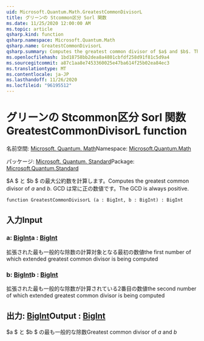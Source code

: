 ```yaml
---
uid: Microsoft.Quantum.Math.GreatestCommonDivisorL
title: グリーンの Stcommon区分 Sorl 関数
ms.date: 11/25/2020 12:00:00 AM
ms.topic: article
qsharp.kind: function
qsharp.namespace: Microsoft.Quantum.Math
qsharp.name: GreatestCommonDivisorL
qsharp.summary: Computes the greatest common divisor of $a$ and $b$. The GCD is always positive.
ms.openlocfilehash: 1bd18758bb2dea8a4801cbfdf258d91f81c5d9a4
ms.sourcegitcommit: a87c1aa8e7453360025e47ba614f25b02ea84ec3
ms.translationtype: MT
ms.contentlocale: ja-JP
ms.lasthandoff: 11/26/2020
ms.locfileid: "96195512"
---
```

# <a name="greatestcommondivisorl-function"></a><span data-ttu-id="e188d-102">グリーンの Stcommon区分 Sorl 関数</span><span class="sxs-lookup"><span data-stu-id="e188d-102">GreatestCommonDivisorL function</span></span>

<span data-ttu-id="e188d-103">名前空間: [Microsoft. Quantum. Math](xref:Microsoft.Quantum.Math)</span><span class="sxs-lookup"><span data-stu-id="e188d-103">Namespace: [Microsoft.Quantum.Math](xref:Microsoft.Quantum.Math)</span></span>

<span data-ttu-id="e188d-104">パッケージ: [Microsoft. Quantum. Standard](https://nuget.org/packages/Microsoft.Quantum.Standard)</span><span class="sxs-lookup"><span data-stu-id="e188d-104">Package: [Microsoft.Quantum.Standard](https://nuget.org/packages/Microsoft.Quantum.Standard)</span></span>


<span data-ttu-id="e188d-105">$A $ と $b $ の最大公約数を計算します。</span><span class="sxs-lookup"><span data-stu-id="e188d-105">Computes the greatest common divisor of $a$ and $b$.</span></span> <span data-ttu-id="e188d-106">GCD は常に正の数値です。</span><span class="sxs-lookup"><span data-stu-id="e188d-106">The GCD is always positive.</span></span>

```qsharp
function GreatestCommonDivisorL (a : BigInt, b : BigInt) : BigInt
```


## <a name="input"></a><span data-ttu-id="e188d-107">入力</span><span class="sxs-lookup"><span data-stu-id="e188d-107">Input</span></span>

### <a name="a--bigint"></a><span data-ttu-id="e188d-108">a: [BigInt](xref:microsoft.quantum.lang-ref.bigint)</span><span class="sxs-lookup"><span data-stu-id="e188d-108">a : [BigInt](xref:microsoft.quantum.lang-ref.bigint)</span></span>

<span data-ttu-id="e188d-109">拡張された最も一般的な除数の計算対象となる最初の数値</span><span class="sxs-lookup"><span data-stu-id="e188d-109">the first number of which extended greatest common divisor is being computed</span></span>


### <a name="b--bigint"></a><span data-ttu-id="e188d-110">b: [BigInt](xref:microsoft.quantum.lang-ref.bigint)</span><span class="sxs-lookup"><span data-stu-id="e188d-110">b : [BigInt](xref:microsoft.quantum.lang-ref.bigint)</span></span>

<span data-ttu-id="e188d-111">拡張された最も一般的な除数が計算されている2番目の数値</span><span class="sxs-lookup"><span data-stu-id="e188d-111">the second number of which extended greatest common divisor is being computed</span></span>



## <a name="output--bigint"></a><span data-ttu-id="e188d-112">出力: [BigInt](xref:microsoft.quantum.lang-ref.bigint)</span><span class="sxs-lookup"><span data-stu-id="e188d-112">Output : [BigInt](xref:microsoft.quantum.lang-ref.bigint)</span></span>

<span data-ttu-id="e188d-113">$a $ と $b $ の最も一般的な除数</span><span class="sxs-lookup"><span data-stu-id="e188d-113">Greatest common divisor of $a$ and $b$</span></span>